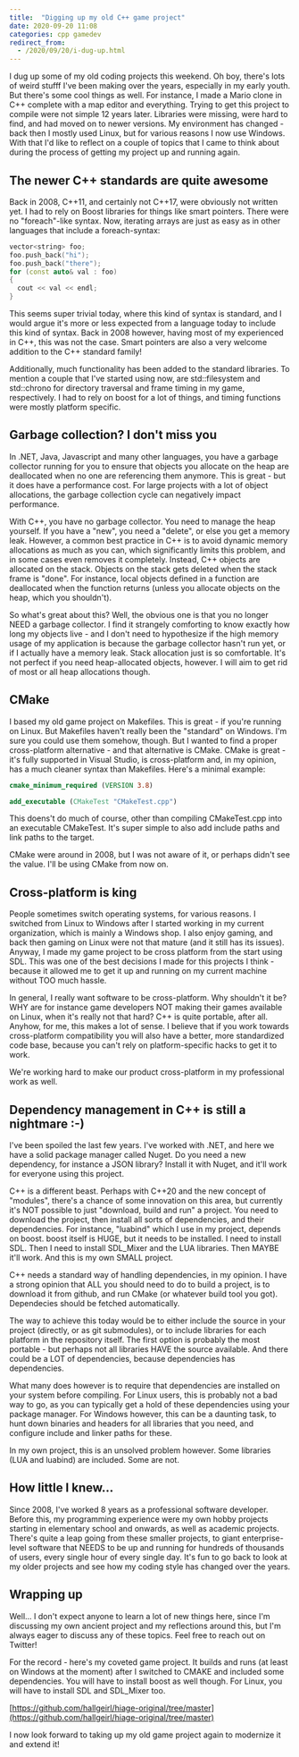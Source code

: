 ```yaml
---
title:  "Digging up my old C++ game project"
date: 2020-09-20 11:08
categories: cpp gamedev
redirect_from:
  - /2020/09/20/i-dug-up.html
---
```



I dug up some  of my old coding projects this weekend. Oh boy, there's lots of weird stufff I've been making over the years, especially in my early youth. But there's some cool things as well. For instance, I made a Mario clone in C++ complete with a map editor and everything. Trying to get this project to compile were not simple 12 years later. Libraries were missing, were hard to find, and had moved on to newer versions. My environment has changed - back then I mostly used Linux, but for various reasons I now use Windows. With that I'd like to reflect on a couple of topics that I came to think about during the process of getting my project up and running again.

## The newer C++ standards are quite awesome
Back in 2008, C++11, and certainly not C++17, were obviously not written yet. I had to rely on Boost libraries for things like smart pointers. There were no "foreach"-like syntax. Now, iterating arrays are just as easy as in other languages that include a foreach-syntax:

```cpp
vector<string> foo;
foo.push_back("hi");
foo.push_back("there");
for (const auto& val : foo)
{
  cout << val << endl;
}
```
This seems super trivial today, where this kind of syntax is standard, and I would argue it's more or less expected from a language today to include this kind of syntax. Back in 2008 however, having most of my experienced in C++, this was not the case. Smart pointers are also a very welcome addition to the C++ standard family!

Additionally, much functionality has been added to the standard libraries. To mention a couple that I've started using now, are std::filesystem and std::chrono for directory traversal and frame timing in my game, respectively. I had to rely on boost for a lot of things, and timing functions were mostly platform specific.

## Garbage collection? I don't miss you
In .NET, Java, Javascript and many other languages, you have a garbage collector running for you to ensure that objects you allocate on the heap are deallocated when no one are referencing them anymore. This is great - but it does have a performance cost. For large projects with a lot of object allocations, the garbage collection cycle can negatively impact performance. 

With C++, you have no garbage collector. You need to manage the heap yourself. If you have a "new", you need a "delete", or else you get a memory leak. However, a common best practice in C++ is to avoid dynamic memory allocations as much as you can, which significantly limits this problem, and in some cases even removes it completely. Instead, C++ objects are allocated on the stack. Objects on the stack gets deleted when the stack frame is "done". For instance, local objects defined in a function are deallocated when the function returns (unless you allocate objects on the heap, which you shouldn't). 

So what's great about this? Well, the obvious one is that you no longer NEED a garbage collector. I find it strangely comforting to know exactly how long my objects live - and I don't need to hypothesize if the high memory usage of my application is because the garbage collector hasn't run yet, or if I actually have a memory leak. Stack allocation just is so comfortable. It's not perfect if you need heap-allocated objects, however. I will aim to get rid of most or all heap allocations though.

## CMake
I based my old game project on Makefiles. This is great - if you're running on Linux. But Makefiles haven't really been the "standard" on Windows. I'm sure you could use them somehow, though. But I wanted to find a proper cross-platform alternative - and that alternative is CMake. CMake is great - it's fully supported in Visual Studio, is cross-platform and, in my opinion, has a much cleaner syntax than Makefiles. Here's a minimal example:
```cmake
cmake_minimum_required (VERSION 3.8)

add_executable (CMakeTest "CMakeTest.cpp")
```
This doens't do much of course, other than compiling CMakeTest.cpp into an executable CMakeTest. It's super simple to also add include paths and link paths to the target. 

CMake were around in 2008, but I was not aware of it, or perhaps didn't see the value. I'll be using CMake from now on. 

## Cross-platform is king
People sometimes switch operating systems, for various reasons. I switched from Linux to Windows after I started working in my current organization, which is mainly a Windows shop. I also enjoy gaming, and back then gaming on Linux were not that mature (and it still has its issues). Anyway, I made my game project to be cross platform from the start using SDL. This was one of the best decisions I made for this projects I think - because it allowed me to get it up and running on my current machine without TOO much hassle.

In general, I really want software to be cross-platform. Why shouldn't it be? WHY are for instance game developers NOT making their games available on Linux, when it's really not that hard? C++ is quite portable, after all. Anyhow, for me, this makes a lot of sense. I believe that if you work towards cross-platform compatibility you will also have a better, more standardized code base, because you can't rely on platform-specific hacks to get it to work.

We're working hard to make our product cross-platform in my professional work as well.

## Dependency management in C++ is still a nightmare :-)
I've been spoiled the last few years. I've worked with .NET, and here we have a solid package manager called Nuget. Do you need a new dependency, for instance a JSON library? Install it with Nuget, and it'll work for everyone using this project. 

C++ is a different beast. Perhaps with C++20 and the new concept of "modules", there's a chance of some innovation on this area, but currently it's NOT possible to just "download, build and run" a project. You need to download the project, then install all sorts of dependencies, and their dependencies. For instance, "luabind" which I use in my project, depends on boost. boost itself is HUGE, but it needs to be installed. I need to install SDL. Then I need to install SDL_Mixer and the LUA libraries. Then MAYBE it'll work. And this is my own SMALL project.

C++ needs a standard way of handling dependencies, in my opinion. I have a strong opinion that ALL you should need to do to build a project, is to download it from github, and run CMake (or whatever build tool you got). Dependecies should be fetched automatically.

The way to achieve this today would be to either include the source in your project (directly, or as git submodules), or to include libraries for each platform in the repository itself. The first option is probably the most portable - but perhaps not all libraries HAVE the source available. And there could be a LOT of dependencies, because dependencies has dependencies.

What many does however is to require that dependencies are installed on your system before compiling. For Linux users, this is probably not a bad way to go, as you can typically get a hold of these dependencies using your package manager. For Windows however, this can be a daunting task, to hunt down binaries and headers for all libraries that you need, and configure include and linker paths for these.

In my own project, this is an unsolved problem however. Some libraries (LUA and luabind) are included. Some are not.

## How little I knew...
Since 2008, I've worked 8 years as a professional software developer. Before this, my programming experience were my own hobby projects starting in elementary school and onwards, as well as academic projects. There's quite a leap going from these smaller projects, to giant enterprise-level software that NEEDS to be up and running for hundreds of thousands of users, every single hour of every single day. It's fun to go back to look at my older projects and see how my coding style has changed over the years. 

## Wrapping up
Well... I don't expect anyone to learn a lot of new things here, since I'm discussing my own ancient project and my reflections around this, but I'm always eager to discuss any of these topics. Feel free to reach out on Twitter!

For the record - here's my coveted game project. It builds and runs (at least on Windows at the moment) after I switched to CMAKE and included some dependencies. You will have to install boost as well though. For Linux, you will have to install SDL and SDL_Mixer too.

[https://github.com/hallgeirl/hiage-original/tree/master](https://github.com/hallgeirl/hiage-original/tree/master)

I now look forward to taking up my old game project again to modernize it and extend it!